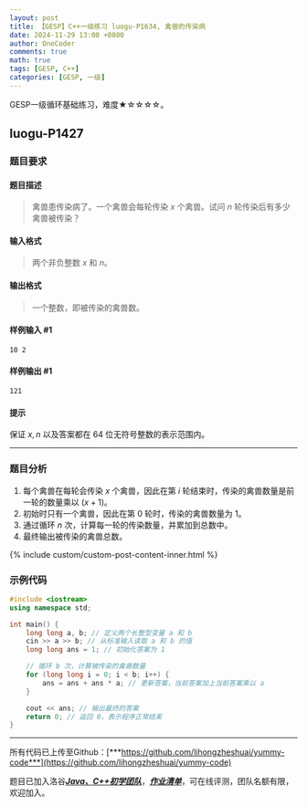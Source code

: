 ```yaml
---
layout: post
title: 【GESP】C++一级练习 luogu-P1634, 禽兽的传染病
date: 2024-11-29 13:00 +0800
author: OneCoder
comments: true
math: true
tags: [GESP, C++]
categories: [GESP, 一级]
---
```

GESP一级循环基础练习，难度★☆☆☆☆。

<!--more-->

## luogu-P1427

### 题目要求

#### 题目描述

>禽兽患传染病了。一个禽兽会每轮传染 $x$ 个禽兽。试问 $n$ 轮传染后有多少禽兽被传染？

#### 输入格式

>两个非负整数 $x$ 和 $n$。

#### 输出格式

>一个整数，即被传染的禽兽数。

#### 样例输入 #1

```console
10 2
```

#### 样例输出 #1

```console
121
```

#### 提示

保证 $x,n$ 以及答案都在 $64$ 位无符号整数的表示范围内。

---

### 题目分析

1. 每个禽兽在每轮会传染 $x$ 个禽兽，因此在第 $i$ 轮结束时，传染的禽兽数量是前一轮的数量乘以 $(x + 1)$。
2. 初始时只有一个禽兽，因此在第 $0$ 轮时，传染的禽兽数量为 $1$。
3. 通过循环 $n$ 次，计算每一轮的传染数量，并累加到总数中。
4. 最终输出被传染的禽兽总数。

{% include custom/custom-post-content-inner.html %}

### 示例代码

```cpp
#include <iostream>
using namespace std;

int main() {
    long long a, b; // 定义两个长整型变量 a 和 b
    cin >> a >> b; // 从标准输入读取 a 和 b 的值
    long long ans = 1; // 初始化答案为 1

    // 循环 b 次，计算被传染的禽兽数量
    for (long long i = 0; i < b; i++) {
        ans = ans + ans * a; // 更新答案，当前答案加上当前答案乘以 a
    }

    cout << ans; // 输出最终的答案
    return 0; // 返回 0，表示程序正常结束
}
```

---

所有代码已上传至Github：[***https://github.com/lihongzheshuai/yummy-code***](https://github.com/lihongzheshuai/yummy-code)

题目已加入洛谷[***Java、C++初学团队***](https://www.luogu.com.cn/team/92228)，[***作业清单***](https://www.luogu.com.cn/team/92228#homework)，可在线评测，团队名额有限，欢迎加入。

